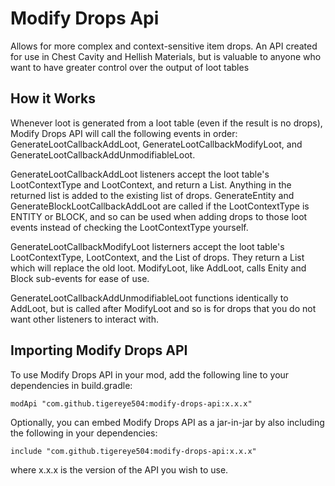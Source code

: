 # Modify Drops Api
Allows for more complex and context-sensitive item drops. An API created for use in Chest Cavity and Hellish Materials, but is valuable to anyone who want to have greater control over the output of loot tables

## How it Works
Whenever loot is generated from a loot table (even if the result is no drops), Modify Drops API will call the following events in order: GenerateLootCallbackAddLoot, GenerateLootCallbackModifyLoot, and GenerateLootCallbackAddUnmodifiableLoot.

GenerateLootCallbackAddLoot listeners accept the loot table's LootContextType and LootContext, and return a List<Itemstack>. Anything in the returned list is added to the existing list of drops. GenerateEntity and GenerateBlockLootCallbackAddLoot are called if the LootContextType is ENTITY or BLOCK, and so can be used when adding drops to those loot events instead of checking the LootContextType yourself.

GenerateLootCallbackModifyLoot listerners accept the loot table's LootContextType, LootContext, and the List<Itemstack> of drops. They return a List<Itemstack> which will replace the old loot. ModifyLoot, like AddLoot, calls Enity and Block sub-events for ease of use.

GenerateLootCallbackAddUnmodifiableLoot functions identically to AddLoot, but is called after ModifyLoot and so is for drops that you do not want other listeners to interact with.

## Importing Modify Drops API

To use Modify Drops API in your mod, add the following line to your dependencies in build.gradle:
```
modApi "com.github.tigereye504:modify-drops-api:x.x.x"
```
Optionally, you can embed Modify Drops API as a jar-in-jar by also including the following in your dependencies:
```
include "com.github.tigereye504:modify-drops-api:x.x.x"
```
where x.x.x is the version of the API you wish to use.
